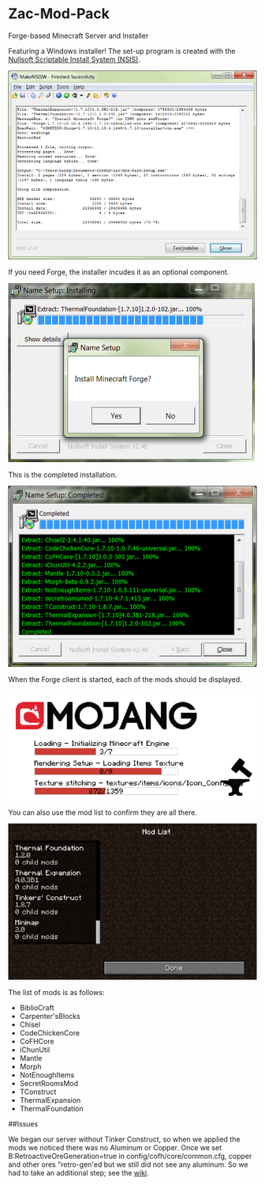 # Zac-Mod-Pack
Forge-based Minecraft Server and Installer

Featuring a Windows installer! The set-up program is created with the [Nullsoft Scriptable Install System (NSIS)](http://nsis.sourceforge.net/Main_Page "NSIS").

![NSIS-Script](images/MakeNSISW.png?raw=true "Compile NSIS Script")

If you need Forge, the installer incudes it as an optional component.

![Install-Forge](images/AskToInstallForge.png?raw=true "Optionally Install Forge")

This is the completed installation.

![Install-Completed](images/InstallCompleted.png?raw=true "Install Completed")

When the Forge client is started, each of the mods should be displayed.

![Init-Forge](images/InitializingForge.png?raw=true "Initializing Forge")

You can also use the mod list to confirm they are all there.

![Mod-List](images/PartialModList.png?raw=true "Partial Mod List")

The list of mods is as follows:

* BiblioCraft
* Carpenter'sBlocks
* Chisel
* CodeChickenCore
* CoFHCore
* iChunUtil
* Mantle
* Morph
* NotEnoughItems
* SecretRoomsMod
* TConstruct
* ThermalExpansion
* ThermalFoundation

##Issues

We began our server without Tinker Construct, so when we applied the mods we noticed there was no Aluminum or Copper. Once we set B:RetroactiveOreGeneration=true in config/cofh/core/common.cfg, copper and other ores "retro-gen'ed but we still did not see any aluminum. So we had to take an additional step; see the [wiki](../../wiki/).
